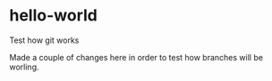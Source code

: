 # hello-world
Test how git works

Made a couple of changes here in order to test how branches will be worling.
